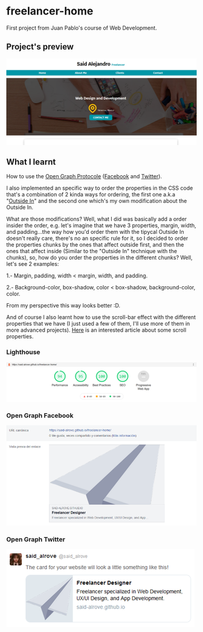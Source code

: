 # freelancer-home
First project from Juan Pablo's course of Web Development.

## Project's preview
![](readme/screenshot.png)

## What I learnt
How to use the [Open Graph Protocole](https://ogp.me/) ([Facebook](https://ahrefs.com/blog/open-graph-meta-tags/#:~:text=Open%20Graph%20meta%20tags%20are%20snippets%20of%20code,them%20in%20the%20%3Chead%3E%20section%20of%20a%20webpage.) and [Twitter](https://warfareplugins.com/open-graph-tags-twitter-cards-rich-pins/#:~:text=Twitter%20cards%20are%20pretty%20much%20exactly%20like%20Open,Cards%3A%20Title%2C%20description%2C%20thumbnail%2C%20and%20Twitter%20account%20attribution.)).

I also implemented an specific way to order the properties in the CSS code that's a combination of 2 kinda ways for ordering, the first one a.k.a "[Outside In](https://webdesign.tutsplus.com/articles/outside-in-ordering-css-properties-by-importance--cms-21685)" and the second one which's my own modification about the Outside In.

What are those modifications? Well, what I did was basically add a order insider the order, e.g. let's imagine that we have 3 properties, margin, width, and padding...the way how you'd order them with the tipycal Outside In doesn't really care, there's no an specific rule for it, so I decided to order the properties chunks by the ones that affect outside first, and then the ones that affect inside (Similar to the "Outside In" technique with the chunks), so, how do you order the properties in the different chunks? Well, let's see 2 examples:

1.- Margin, padding, width < margin, width, and padding.

2.- Background-color, box-shadow, color < box-shadow, background-color, color.

From my perspective this way looks better :D.

And of course I also learnt how to use the scroll-bar effect with the different properties that we have (I just used a few of them, I'll use more of them in more advanced projects). [Here](https://blog.logrocket.com/how-to-use-css-scroll-snap/#:~:text=How%20CSS%20Scroll%20Snap%20works.%20CSS%20Scroll%20Snap,%7B%20scroll-snap-type%3A%20%5B%20x%20%7C%20y%20%7C%20) is an interested article about some scroll properties.

### Lighthouse
![](readme/lighthouse.png)

### Open Graph Facebook
![](readme/facebook.png)

### Open Graph Twitter
![](readme/twitter.png)
